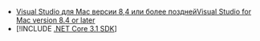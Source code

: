 * [<span data-ttu-id="5ec44-101">Visual Studio для Mac версии 8,4 или более поздней</span><span class="sxs-lookup"><span data-stu-id="5ec44-101">Visual Studio for Mac version 8.4 or later</span></span>](https://visualstudio.microsoft.com/vs/mac/)
* [!INCLUDE [.NET Core 3.1 SDK](~/includes/3.1-SDK.md)]
